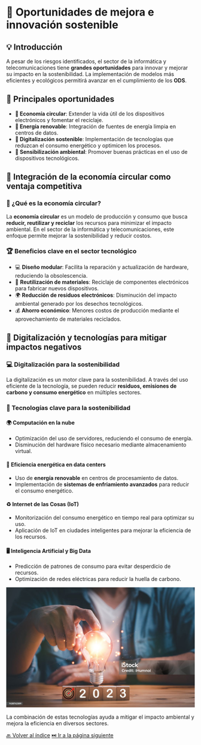 # 🌟 Oportunidades de mejora e innovación sostenible

## 💡 Introducción

A pesar de los riesgos identificados, el sector de la informática y telecomunicaciones tiene **grandes oportunidades** para innovar y mejorar su impacto en la sostenibilidad. La implementación de modelos más eficientes y ecológicos permitirá avanzar en el cumplimiento de los **ODS**.

## 🚀 Principales oportunidades

- **🔄 Economía circular**: Extender la vida útil de los dispositivos electrónicos y fomentar el reciclaje.
- **🔋 Energía renovable**: Integración de fuentes de energía limpia en centros de datos.
- **📡 Digitalización sostenible**: Implementación de tecnologías que reduzcan el consumo energético y optimicen los procesos.
- **🌱 Sensibilización ambiental**: Promover buenas prácticas en el uso de dispositivos tecnológicos.

## 🔄 Integración de la economía circular como ventaja competitiva

### 🌱 ¿Qué es la economía circular?

La **economía circular** es un modelo de producción y consumo que busca **reducir, reutilizar y reciclar** los recursos para minimizar el impacto ambiental. En el sector de la informática y telecomunicaciones, este enfoque permite mejorar la sostenibilidad y reducir costos.

### 🏆 Beneficios clave en el sector tecnológico

- 💻 **Diseño modular**: Facilita la reparación y actualización de hardware, reduciendo la obsolescencia.
- 🔄 **Reutilización de materiales**: Reciclaje de componentes electrónicos para fabricar nuevos dispositivos.
- 🌍 **Reducción de residuos electrónicos**: Disminución del impacto ambiental generado por los desechos tecnológicos.
- 💰 **Ahorro económico**: Menores costos de producción mediante el aprovechamiento de materiales reciclados.

## 📡 Digitalización y tecnologías para mitigar impactos negativos

### 💻 Digitalización para la sostenibilidad

La digitalización es un motor clave para la sostenibilidad. A través del uso eficiente de la tecnología, se pueden reducir **residuos, emisiones de carbono y consumo energético** en múltiples sectores.

### 🚀 Tecnologías clave para la sostenibilidad

#### 🌍 **Computación en la nube**

- Optimización del uso de servidores, reduciendo el consumo de energía.
- Disminución del hardware físico necesario mediante almacenamiento virtual.

#### 🔋 **Eficiencia energética en data centers**

- Uso de **energía renovable** en centros de procesamiento de datos.
- Implementación de **sistemas de enfriamiento avanzados** para reducir el consumo energético.

#### ♻️ **Internet de las Cosas (IoT)**

- Monitorización del consumo energético en tiempo real para optimizar su uso.
- Aplicación de IoT en ciudades inteligentes para mejorar la eficiencia de los recursos.

#### 🖥️ **Inteligencia Artificial y Big Data**

- Predicción de patrones de consumo para evitar desperdicio de recursos.
- Optimización de redes eléctricas para reducir la huella de carbono.

![Oportunidades de mejora e innovación sostenible](img_pisa3_1_Delolmo/istockphoto-1428742309-1024x1024.jpg)

La combinación de estas tecnologías ayuda a mitigar el impacto ambiental y mejora la eficiencia en diversos sectores.

[🔙 Volver al índice](../indice_pisa3_1_DelOlmo.md)
[⏭️ Ir a la página siguiente](.md)
